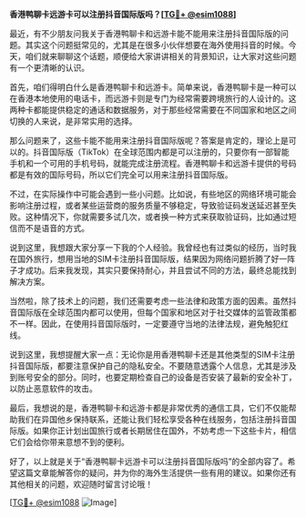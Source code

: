 **香港鸭聊卡远游卡可以注册抖音国际版吗？[[TG💪+ @esim1088](https://t.me/s/esim1088)]**

最近，有不少朋友问我关于香港鸭聊卡和远游卡能不能用来注册抖音国际版的问题。其实这个问题挺常见的，尤其是在很多小伙伴想要在海外使用抖音的时候。今天，咱们就来聊聊这个话题，顺便给大家讲讲相关的背景知识，让大家对这些问题有一个更清晰的认识。

首先，咱们得明白什么是香港鸭聊卡和远游卡。简单来说，香港鸭聊卡是一种可以在香港本地使用的电话卡，而远游卡则是专门为经常需要跨境旅行的人设计的。这两种卡都能提供稳定的通话和数据服务，对于那些经常需要在不同国家和地区之间切换的人来说，是非常实用的选择。

那么问题来了，这些卡能不能用来注册抖音国际版呢？答案是肯定的，理论上是可以的。抖音国际版（TikTok）在全球范围内都是可以注册的，只要你有一部智能手机和一个可用的手机号码，就能完成注册流程。香港鸭聊卡和远游卡提供的号码都是有效的国际号码，所以它们完全可以用来注册抖音国际版。

不过，在实际操作中可能会遇到一些小问题。比如说，有些地区的网络环境可能会影响注册过程，或者某些运营商的服务质量不够稳定，导致验证码发送延迟甚至失败。这种情况下，你就需要多试几次，或者换一种方式来获取验证码，比如通过短信而不是语音的方式。

说到这里，我想跟大家分享一下我的个人经验。我曾经也有过类似的经历，当时我在国外旅行，想用当地的SIM卡注册抖音国际版，结果因为网络问题折腾了好一阵子才成功。后来我发现，其实只要保持耐心，并且尝试不同的方法，最终总能找到解决方案。

当然啦，除了技术上的问题，我们还需要考虑一些法律和政策方面的因素。虽然抖音国际版在全球范围内都可以使用，但每个国家和地区对于社交媒体的监管政策都不一样。因此，在使用抖音国际版时，一定要遵守当地的法律法规，避免触犯红线。

说到这里，我想提醒大家一点：无论你是用香港鸭聊卡还是其他类型的SIM卡注册抖音国际版，都要注意保护自己的隐私安全。不要随意透露个人信息，尤其是涉及到账号安全的部分。同时，也要定期检查自己的设备是否安装了最新的安全补丁，以防止恶意软件的攻击。

最后，我想说的是，香港鸭聊卡和远游卡都是非常优秀的通信工具，它们不仅能帮助我们在异国他乡保持联系，还能让我们轻松享受各种在线服务，包括注册抖音国际版。如果你正计划出国旅行或者长期居住在国外，不妨考虑一下这些卡片，相信它们会给你带来意想不到的便利。

好了，以上就是关于“香港鸭聊卡远游卡可以注册抖音国际版吗”的全部内容了。希望这篇文章能解答你的疑问，并为你的海外生活提供一些有用的建议。如果你还有其他相关的问题，欢迎随时留言讨论哦！

[[TG💪+ @esim1088](https://t.me/s/esim1088) ![Image](https://i.postimg.cc/4NQfJmqS/Snipaste-2025-05-13-00-14-12.png)]